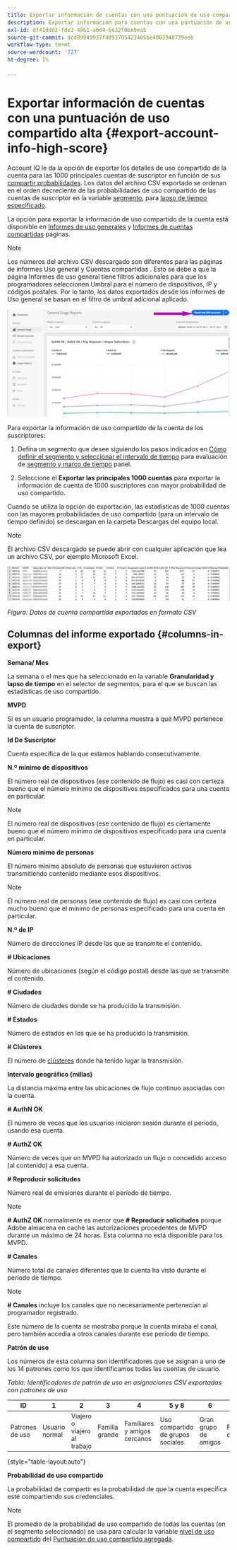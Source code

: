 ```yaml
---
title: Exportar información de cuentas con una puntuación de uso compartido alta
description: Exportar información para cuentas con una puntuación de uso compartido alta.
exl-id: df41ddd2-fde3-4861-abd4-6e32f0be9ea5
source-git-commit: dcd89849937f4893705423465be4003948739eeb
workflow-type: tm+mt
source-wordcount: '727'
ht-degree: 1%

---
```


# Exportar información de cuentas con una puntuación de uso compartido alta {#export-account-info-high-score}

Account IQ le da la opción de exportar los detalles de uso compartido de la cuenta para las 1000 principales cuentas de suscriptor en función de sus [compartir probabilidades](/help/AccountIQ/product-concepts.md#account-sharing-probability-def). Los datos del archivo CSV exportado se ordenan en el orden decreciente de las probabilidades de uso compartido de las cuentas de suscriptor en la variable [segmento](/help/AccountIQ/product-concepts.md#segment-def), para [lapso de tiempo especificado](/help/AccountIQ/product-concepts.md#time-frame-def).

La opción para exportar la información de uso compartido de la cuenta está disponible en [Informes de uso generales](/help/AccountIQ/general-usage-reports.md) y [Informes de cuentas compartidas](/help/AccountIQ/shared-acc-reports.md) páginas.

>[!NOTE]
>
>Los números del archivo CSV descargado son diferentes para las páginas de informes Uso general y Cuentas compartidas . Esto se debe a que la página Informes de uso general tiene filtros adicionales para que los programadores seleccionen Umbral para el número de dispositivos, IP y códigos postales. Por lo tanto, los datos exportados desde los informes de Uso general se basan en el filtro de umbral adicional aplicado.

![Opción Exportar en uso general](assets/export.png)

Para exportar la información de uso compartido de la cuenta de los suscriptores:

1. Defina un segmento que desee siguiendo los pasos indicados en [Cómo definir el segmento y seleccionar el intervalo de tiempo](/help/AccountIQ/howto-select-segment-timeframe.md) para evaluación de [segmento y marco de tiempo](/help/AccountIQ/segments-timeframe.md) panel.

1. Seleccione el **Exportar las principales 1000 cuentas** para exportar la información de cuenta de 1000 suscriptores con mayor probabilidad de uso compartido.

Cuando se utiliza la opción de exportación, las estadísticas de 1000 cuentas con las mayores probabilidades de uso compartido (para un intervalo de tiempo definido) se descargan en la carpeta Descargas del equipo local.

>[!NOTE]
>
>El archivo CSV descargado se puede abrir con cualquier aplicación que lea un archivo CSV, por ejemplo Microsoft Excel.

![datos exportados en formato csv](assets/exported-csv.png)

*Figura: Datos de cuenta compartida exportados en formato CSV*

## Columnas del informe exportado {#columns-in-export}

**Semana/ Mes**

La semana o el mes que ha seleccionado en la variable **Granularidad y lapso de tiempo** en el selector de segmentos, para el que se buscan las estadísticas de uso compartido.

**MVPD**

Si es un usuario programador, la columna muestra a qué MVPD pertenece la cuenta de suscriptor.

**Id De Suscriptor**

Cuenta específica de la que estamos hablando consecutivamente.

**N.º mínimo de dispositivos**

El número real de dispositivos (ese contenido de flujo) es casi con certeza bueno que el número mínimo de dispositivos especificados para una cuenta en particular.

>[!NOTE]
>
>El número real de dispositivos (ese contenido de flujo) es ciertamente bueno que el número mínimo de dispositivos especificado para una cuenta en particular.

**Número mínimo de personas**

El número mínimo absoluto de personas que estuvieron activas transmitiendo contenido mediante esos dispositivos.

>[!NOTE]
>
>El número real de personas (ese contenido de flujo) es casi con certeza mucho bueno que el mínimo de personas especificado para una cuenta en particular.

**N.º de IP**

Número de direcciones IP desde las que se transmite el contenido.

**# Ubicaciones**

Número de ubicaciones (según el código postal) desde las que se transmite el contenido.

**# Ciudades**

Número de ciudades donde se ha producido la transmisión.

**# Estados**

Número de estados en los que se ha producido la transmisión.

**# Clústeres**

El número de [clústeres](/help/AccountIQ/product-concepts.md#cluster-def) donde ha tenido lugar la transmisión.

**Intervalo geográfico (millas)**

La distancia máxima entre las ubicaciones de flujo continuo asociadas con la cuenta.

**# AuthN OK**

El número de veces que los usuarios iniciaron sesión durante el periodo, usando esa cuenta.

**# AuthZ OK**

Número de veces que un MVPD ha autorizado un flujo o concedido acceso (al contenido) a esa cuenta.

**# Reproducir solicitudes**

Número real de emisiones durante el período de tiempo.

>[!NOTE]
>
>**# AuthZ OK** normalmente es menor que **# Reproducir solicitudes** porque Adobe almacena en caché las autorizaciones procedentes de MVPD durante un máximo de 24 horas. Esta columna no está disponible para los MVPD.

**# Canales**

Número total de canales diferentes que la cuenta ha visto durante el período de tiempo.

>[!NOTE]
>
>**# Canales** incluye los canales que no necesariamente pertenecían al programador registrado.
>
>Este número de la cuenta se mostraba porque la cuenta miraba el canal, pero también accedía a otros canales durante ese período de tiempo.

**Patrón de uso**

Los números de esta columna son identificadores que se asignan a uno de los 14 patrones como los que identificamos todas las cuentas de usuario.

*Tabla: Identificadores de patrón de uso en asignaciones CSV exportadas con patrones de uso*

| ID | 1 | 2 | 3 | 4 | 5 y 8 | 6 | 7 | 9 | 10 y 11 | 12 | 13 | 14 |
|---|---|---|---|---|---|---|---|---|---|---|---|---|
| Patrones de uso | Usuario normal | Viajero o viajero al trabajo | Familia grande | Familiares y amigos cercanos | Uso compartido de grupos sociales | Gran grupo de amigos | Flujo continuo | Uso compartido en la comunidad | Comportamiento incierto | Familia pequeña | Segundo hogar | Uso anormal |

{style=&quot;table-layout:auto&quot;}

**Probabilidad de uso compartido**

La probabilidad de compartir es la probabilidad de que la cuenta específica esté compartiendo sus credenciales.

>[!NOTE]
>
> El promedio de la probabilidad de uso compartido de todas las cuentas (en el segmento seleccionado) se usa para calcular la variable [nivel de uso compartido](/help/AccountIQ/dashboard.md#sharing-level) del [Puntuación de uso compartido agregada](/help/AccountIQ/dashboard.md#aggregated-sharing).
